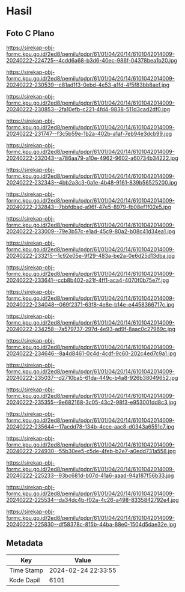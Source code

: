 # Hasil

## Foto C Plano

https://sirekap-obj-formc.kpu.go.id/2ed8/pemilu/pdpr/61/01/04/20/14/6101042014009-20240222-224725--4cdd6a68-b3d6-40ec-986f-04378bea1b20.jpg

https://sirekap-obj-formc.kpu.go.id/2ed8/pemilu/pdpr/61/01/04/20/14/6101042014009-20240222-230539--c81ad1f3-0ebd-4e53-a1fd-4f5f83bb8aef.jpg

https://sirekap-obj-formc.kpu.go.id/2ed8/pemilu/pdpr/61/01/04/20/14/6101042014009-20240222-230853--2fa10efb-c221-4fd4-9838-511d3cad2df0.jpg

https://sirekap-obj-formc.kpu.go.id/2ed8/pemilu/pdpr/61/01/04/20/14/6101042014009-20240222-231747--f3c5b59e-1b2a-402b-a1af-7eb94e3dcb99.jpg

https://sirekap-obj-formc.kpu.go.id/2ed8/pemilu/pdpr/61/01/04/20/14/6101042014009-20240222-232043--a786aa79-a10e-4962-9602-a60734b34222.jpg

https://sirekap-obj-formc.kpu.go.id/2ed8/pemilu/pdpr/61/01/04/20/14/6101042014009-20240222-232343--4bb2a3c3-0a1e-4b48-9161-839b56525200.jpg

https://sirekap-obj-formc.kpu.go.id/2ed8/pemilu/pdpr/61/01/04/20/14/6101042014009-20240222-232843--7bbfdbad-a96f-47e5-8979-fb08ef1f02e5.jpg

https://sirekap-obj-formc.kpu.go.id/2ed8/pemilu/pdpr/61/01/04/20/14/6101042014009-20240222-233009--79e3b57c-e1ad-45c9-80a2-b08c41d34ea1.jpg

https://sirekap-obj-formc.kpu.go.id/2ed8/pemilu/pdpr/61/01/04/20/14/6101042014009-20240222-233215--1c92e05e-9f29-483a-be2a-0e6d25d13dba.jpg

https://sirekap-obj-formc.kpu.go.id/2ed8/pemilu/pdpr/61/01/04/20/14/6101042014009-20240222-233641--ccb8b402-a21f-4ff1-aca4-4070f0b75e7f.jpg

https://sirekap-obj-formc.kpu.go.id/2ed8/pemilu/pdpr/61/01/04/20/14/6101042014009-20240222-234048--069f2371-63f8-4e8e-b14e-e4458366717c.jpg

https://sirekap-obj-formc.kpu.go.id/2ed8/pemilu/pdpr/61/01/04/20/14/6101042014009-20240222-234258--7a579737-297d-4e93-ad9f-8aac0c27969c.jpg

https://sirekap-obj-formc.kpu.go.id/2ed8/pemilu/pdpr/61/01/04/20/14/6101042014009-20240222-234646--8a4d8461-0c4d-4cdf-9c60-202c4ed7c9a1.jpg

https://sirekap-obj-formc.kpu.go.id/2ed8/pemilu/pdpr/61/01/04/20/14/6101042014009-20240222-235037--d2710ba5-61da-449c-b4a8-926b38049652.jpg

https://sirekap-obj-formc.kpu.go.id/2ed8/pemilu/pdpr/61/01/04/20/14/6101042014009-20240222-235355--9e682168-3c05-43c2-98f3-e953001dd8c3.jpg

https://sirekap-obj-formc.kpu.go.id/2ed8/pemilu/pdpr/61/01/04/20/14/6101042014009-20240222-235644--17acdd78-134b-4cce-aac8-d0343a6551c7.jpg

https://sirekap-obj-formc.kpu.go.id/2ed8/pemilu/pdpr/61/01/04/20/14/6101042014009-20240222-224930--55b30ee5-c5de-4feb-b2e7-a0edd731a558.jpg

https://sirekap-obj-formc.kpu.go.id/2ed8/pemilu/pdpr/61/01/04/20/14/6101042014009-20240222-225233--93bc681d-b07d-41a6-aaad-94a187f56b33.jpg

https://sirekap-obj-formc.kpu.go.id/2ed8/pemilu/pdpr/61/01/04/20/14/6101042014009-20240222-225534--da34dc4b-f02a-4c26-a498-8335842792e4.jpg

https://sirekap-obj-formc.kpu.go.id/2ed8/pemilu/pdpr/61/01/04/20/14/6101042014009-20240222-225830--df58378c-815b-44ba-88e0-1504d5dae32e.jpg


## Metadata

| Key        | Value               |
| ---------- | ------------------- |
| Time Stamp | 2024-02-24 22:33:55 |
| Kode Dapil | 6101                |



